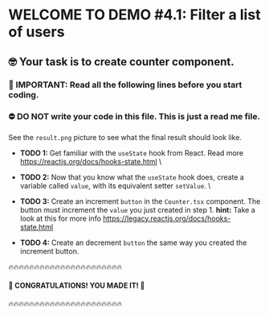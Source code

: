 # WELCOME TO DEMO #4.1: Filter a list of users

## 🤓️ Your task is to create counter component.

### 📢️ IMPORTANT: Read all the following lines before you start coding.

### ⛔️ DO NOT write your code in this file. This is just a read me file.

See the `result.png` picture to see what the final result should look like.

- **TODO 1:** Get familiar with the `useState` hook from React. Read more https://reactjs.org/docs/hooks-state.html \

- **TODO 2:** Now that you know what the `useState` hook does, create a variable called `value`, with its equivalent setter `setValue`. \

- **TODO 3:** Create an increment `button` in the `Counter.tsx` component. The button must increment the `value` you just created in step 1.
  **hint:** Take a look at this for more info https://legacy.reactjs.org/docs/hooks-state.html

- **TODO 4:** Create an decrement `button` the same way you created the increment button.

🔥🔥🔥🔥🔥🔥🔥🔥🔥🔥🔥🔥🔥🔥🔥🔥🔥🔥🔥🔥🔥🔥

#### 🎊️ CONGRATULATIONS! YOU MADE IT! 🎊️

🔥🔥🔥🔥🔥🔥🔥🔥🔥🔥🔥🔥🔥🔥🔥🔥🔥🔥🔥🔥🔥🔥
